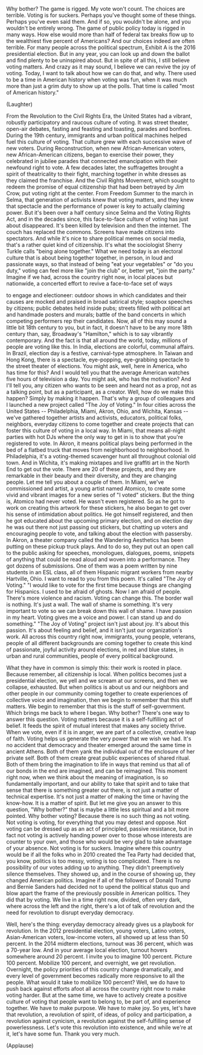 
Why bother?
The game is rigged.
My vote won&#39;t count.
The choices are terrible.
Voting is for suckers.
Perhaps you&#39;ve thought
some of these things.
Perhaps you&#39;ve even said them.
And if so, you wouldn&#39;t be alone,
and you wouldn&#39;t be entirely wrong.
The game of public policy today
is rigged in many ways.
How else would more than half
of federal tax breaks
flow up to the wealthiest
five percent of Americans?
And our choices indeed are often terrible.
For many people
across the political spectrum,
Exhibit A is the 2016
presidential election.
But in any year, you can look
up and down the ballot
and find plenty to be uninspired about.
But in spite of all this,
I still believe voting matters.
And crazy as it may sound,
I believe we can revive the joy of voting.
Today, I want to talk
about how we can do that, and why.
There used to be a time
in American history when voting was fun,
when it was much more than just
a grim duty to show up at the polls.
That time is called
&quot;most of American history.&quot;

(Laughter)

From the Revolution
to the Civil Rights Era,
the United States had a vibrant,
robustly participatory
and raucous culture of voting.
It was street theater, open-air debates,
fasting and feasting and toasting,
parades and bonfires.
During the 19th century,
immigrants and urban political machines
helped fuel this culture of voting.
That culture grew with each
successive wave of new voters.
During Reconstruction,
when new African-American voters,
new African-American citizens,
began to exercise their power,
they celebrated in jubilee parades
that connected emancipation
with their newfound right to vote.
A few decades later, the suffragettes
brought a spirit
of theatricality to their fight,
marching together in white dresses
as they claimed the franchise.
And the Civil Rights Movement,
which sought to redeem
the promise of equal citizenship
that had been betrayed by Jim Crow,
put voting right at the center.
From Freedom Summer to the march in Selma,
that generation of activists
knew that voting matters,
and they knew that spectacle
and the performance of power
is key to actually claiming power.
But it&#39;s been over a half century
since Selma and the Voting Rights Act,
and in the decades since,
this face-to-face culture of voting
has just about disappeared.
It&#39;s been killed by television
and then the internet.
The couch has replaced the commons.
Screens have made
citizens into spectators.
And while it&#39;s nice to share
political memes on social media,
that&#39;s a rather quiet kind of citizenship.
It&#39;s what the sociologist Sherry Turkle
calls &quot;being alone together.&quot;
What we need today
is an electoral culture
that is about being together together,
in person,
in loud and passionate ways,
so that instead of being
&quot;eat your vegetables&quot; or &quot;do you duty,&quot;
voting can feel more like &quot;join the club&quot;
or, better yet, &quot;join the party.&quot;
Imagine if we had,
across the country right now,
in local places but nationwide,
a concerted effort
to revive a face-to-face set of ways

to engage and electioneer:
outdoor shows in which candidates
and their causes are mocked
and praised in broad satirical style;
soapbox speeches by citizens;
public debates held inside pubs;
streets filled with political art
and handmade posters and murals;
battle of the band concerts in which
competing performers rep their candidates.
Now, all of this may sound
a little bit 18th century to you,
but in fact, it doesn&#39;t have to be
any more 18th century
than, say, Broadway&#39;s &quot;Hamilton,&quot;
which is to say vibrantly contemporary.
And the fact is that all around the world,
today, millions of people
are voting like this.
In India, elections are colorful,
communal affairs.
In Brazil, election day
is a festive, carnival-type atmosphere.
In Taiwan and Hong Kong,
there is a spectacle,
eye-popping, eye-grabbing spectacle
to the street theater of elections.
You might ask, well,
here in America, who has time for this?
And I would tell you
that the average American
watches five hours of television a day.
You might ask, who has the motivation?
And I&#39;ll tell you,
any citizen who wants to be seen and heard
not as a prop, not as a talking point,
but as a participant, as a creator.
Well, how do we make this happen?
Simply by making it happen.
That&#39;s why a group of colleagues and I
launched a new project
called &quot;The Joy of Voting.&quot;
In four cities across the United States --
Philadelphia, Miami,
Akron, Ohio, and Wichita, Kansas --
we&#39;ve gathered together
artists and activists,
educators, political folks,
neighbors, everyday citizens
to come together and create projects
that can foster this culture
of voting in a local way.
In Miami, that means
all-night parties with hot DJs
where the only way to get in
is to show that you&#39;re registered to vote.
In Akron, it means political plays
being performed
in the bed of a flatbed truck
that moves from neighborhood
to neighborhood.
In Philadelphia,
it&#39;s a voting-themed scavenger hunt
all throughout colonial old town.
And in Wichita, it&#39;s making
mixtapes and live graffiti art
in the North End to get out the vote.
There are 20 of these projects,
and they are remarkable
in their beauty and their diversity,
and they are changing people.
Let me tell you about a couple of them.
In Miami, we&#39;ve commissioned and artist,
a young artist named Atomico,
to create some vivid and vibrant images
for a new series of &quot;I voted&quot; stickers.
But the thing is, Atomico had never voted.
He wasn&#39;t even registered.
So as he got to work on creating
this artwork for these stickers,
he also began to get over
his sense of intimidation about politics.
He got himself registered,
and then he got educated
about the upcoming primary election,
and on election day he was out there
not just passing out stickers,
but chatting up voters
and encouraging people to vote,
and talking about
the election with passersby.
In Akron, a theater company
called the Wandering Aesthetics
has been putting on
these pickup truck plays.
And to do so, they put out
an open call to the public
asking for speeches,
monologues, dialogues, poems,
snippets of anything
that could be read aloud
and woven into a performance.
They got dozens of submissions.
One of them was a poem
written by nine students in an ESL class,
all of them Hispanic migrant workers
from nearby Hartville, Ohio.
I want to read to you from this poem.
It&#39;s called &quot;The Joy of Voting.&quot;
&quot;I would like to vote for the first time
because things are changing for Hispanics.
I used to be afraid of ghosts.
Now I am afraid of people.
There&#39;s more violence and racism.
Voting can change this.
The border wall is nothing.
It&#39;s just a wall.
The wall of shame is something.
It&#39;s very important to vote
so we can break down this wall of shame.
I have passion in my heart.
Voting gives me a voice and power.
I can stand up and do something.&quot;
&quot;The Joy of Voting&quot; project
isn&#39;t just about joy.
It&#39;s about this passion.
It&#39;s about feeling and belief,
and it isn&#39;t just our organization&#39;s work.
All across this country right now,
immigrants, young people, veterans,
people of all different backgrounds
are coming together to create
this kind of passionate, joyful activity
around elections,
in red and blue states,
in urban and rural communities,
people of every political background.

What they have in common is simply this:
their work is rooted in place.
Because remember,
all citizenship is local.
When politics becomes
just a presidential election,
we yell and we scream at our screens,
and then we collapse, exhausted.
But when politics is about us
and our neighbors
and other people in our community
coming together to create experiences
of collective voice and imagination,
then we begin to remember
that this stuff matters.
We begin to remember
that this is the stuff of self-government.
Which brings me back to where I began.
Why bother?
There&#39;s one way to answer this question.
Voting matters because it is
a self-fulfilling act of belief.
It feeds the spirit of mutual interest
that makes any society thrive.
When we vote, even if it is in anger,
we are part of a collective,
creative leap of faith.
Voting helps us generate
the very power that we wish we had.
It&#39;s no accident
that democracy and theater
emerged around the same time
in ancient Athens.
Both of them yank the individual
out of the enclosure of her private self.
Both of them create great
public experiences of shared ritual.
Both of them bring the imagination to life
in ways that remind us
that all of our bonds in the end
are imagined, and can be reimagined.
This moment right now,
when we think about
the meaning of imagination,
is so fundamentally important,
and our ability to take that spirit
and to take that sense
that there is something greater out there,
is not just a matter
of technical expertise.
It&#39;s not just a matter of making the time
or having the know-how.
It is a matter of spirit.
But let me give you an answer
to this question, &quot;Why bother?&quot;
that is maybe a little less spiritual
and a bit more pointed.
Why bother voting?
Because there is
no such thing as not voting.
Not voting is voting,
for everything that you
may detest and oppose.
Not voting can be dressed up
as an act of principled,
passive resistance,
but in fact not voting
is actively handing power over
to those whose interests
are counter to your own,
and those who would be very glad
to take advantage of your absence.
Not voting is for suckers.
Imagine where this country would be
if all the folks who in 2010
created the Tea Party
had decided that,
you know, politics is too messy,
voting is too complicated.
There is no possibility
of our votes adding up to anything.
They didn&#39;t preemptively
silence themselves.
They showed up,
and in the course of showing up,
they changed American politics.
Imagine if all of the followers
of Donald Trump and Bernie Sanders
had decided not to upend
the political status quo
and blow apart the frame
of the previously possible
in American politics.
They did that by voting.
We live in a time right now,
divided, often very dark,
where across the left and the right,
there&#39;s a lot of talk of revolution
and the need for revolution
to disrupt everyday democracy.

Well, here&#39;s the thing:
everyday democracy already
gives us a playbook for revolution.
In the 2012 presidential election,
young voters, Latino voters,
Asian-American voters, low-income voters,
all showed up at less than 50 percent.
In the 2014 midterm elections,
turnout was 36 percent,
which was a 70-year low.
And in your average local election,
turnout hovers
somewhere around 20 percent.
I invite you to imagine 100 percent.
Picture 100 percent.
Mobilize 100 percent,
and overnight, we get revolution.
Overnight, the policy priorities
of this country change dramatically,
and every level of government
becomes radically more responsive
to all the people.
What would it take
to mobilize 100 percent?
Well, we do have to push back
against efforts afoot
all across the country right now
to make voting harder.
But at the same time,
we have to actively create
a positive culture of voting
that people want to belong to,
be part of, and experience together.
We have to make purpose.
We have to make joy.
So yes, let&#39;s have that revolution,
a revolution of spirit, of ideas,
of policy and participation,
a revolution against cynicism,
a revolution against the self-fulfilling
sense of powerlessness.
Let&#39;s vote this revolution into existence,
and while we&#39;re at it,
let&#39;s have some fun.
Thank you very much.

(Applause)

